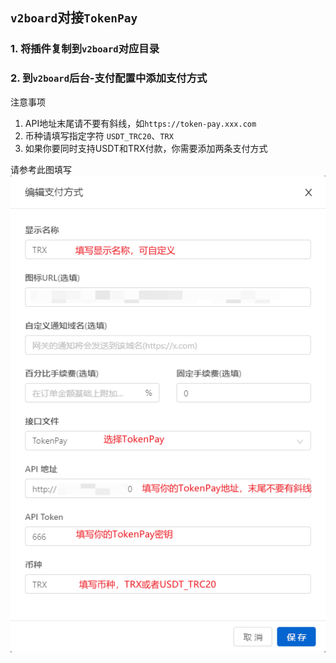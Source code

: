 ## `v2board`对接`TokenPay`

### 1. 将插件复制到`v2board`对应目录
### 2. 到`v2board`后台-**支付配置**中添加支付方式
注意事项
1. API地址末尾请不要有斜线，如`https://token-pay.xxx.com`  
2. 币种请填写指定字符 `USDT_TRC20`、`TRX`  
3. 如果你要同时支持USDT和TRX付款，你需要添加两条支付方式  

请参考此图填写
<img src="../../Wiki/imgs/v2board-payment.png" alt="v2board支付方式配置"/>